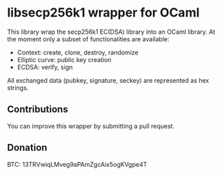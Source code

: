 # libsecp256k1 wrapper for OCaml

This library wrap the secp256k1 EC(DSA) library into an OCaml library. At the moment
only a subset of functionalities are available:

- Context: create, clone, destroy, randomize
- Elliptic curve: public key creation
- ECDSA: verify, sign


All exchanged data (pubkey, signature, seckey) are represented as hex strings.



## Contributions

You can improve this wrapper by submitting a pull request.


## Donation

BTC: 13TRVwiqLMveg9aPAmZgcAix5ogKVgpe4T
